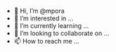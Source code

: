 - 👋 Hi, I’m @mpora
- 👀 I’m interested in ...
- 🌱 I’m currently learning ...
- 💞️ I’m looking to collaborate on ...
- 📫 How to reach me ...

<!---
mpora/mpora is a ✨ special ✨ repository because its `README.md` (this file) appears on your GitHub profile.
You can click the Preview link to take a look at your changes.
--->
